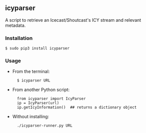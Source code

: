 ## icyparser

A script to retrieve an Icecast/Shoutcast's ICY stream and relevant metadata.

### Installation

    $ sudo pip3 install icyparser

### Usage

- From the terminal: 

        $ icyparser URL

- From another Python script:
    
        from icyparser import IcyParser
        ip = IcyParser(url)
        ip.getIcyInformation()  ## returns a dictionary object

- Without installing:

        ./icyparser-runner.py URL
